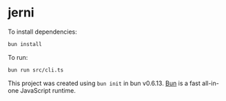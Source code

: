 # jerni

To install dependencies:

```bash
bun install
```

To run:

```bash
bun run src/cli.ts
```

This project was created using `bun init` in bun v0.6.13. [Bun](https://bun.sh) is a fast all-in-one JavaScript runtime.
